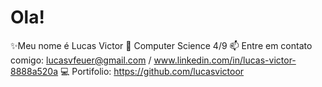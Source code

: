 # Ola!

✨Meu nome é Lucas Victor
📖 Computer Science 4/9
📫 Entre em contato comigo: lucasvfeuer@gmail.com / www.linkedin.com/in/lucas-victor-8888a520a
💻 Portifolio: https://github.com/lucasvictoor
